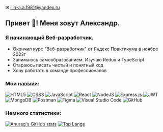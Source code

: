 ✉ ilin-a.a.1981@yandex.ru
## Привет 👋! Меня зовут Александр. 


### Я начинающий Веб-разработчик.

* Окончил курс "Веб-разработчик" от Яндекс Практикума в ноябре 2022г
* Занимаюсь самообразованием. Изучаю Redux и TypeScript
* Стараюсь писать чистый и понятный код
* Хочу работать в команде профессионалов




### Мои навыки:

![HTML5](https://img.shields.io/badge/html5-%23E34F26.svg?style=for-the-badge&logo=html5&logoColor=white)
![CSS3](https://img.shields.io/badge/css3-%231572B6.svg?style=for-the-badge&logo=css3&logoColor=white)
![JavaScript](https://img.shields.io/badge/javascript-%23323330.svg?style=for-the-badge&logo=javascript&logoColor=%23F7DF1E)
![React](https://img.shields.io/badge/react-%2320232a.svg?style=for-the-badge&logo=react&logoColor=%2361DAFB)
![NodeJS](https://img.shields.io/badge/node.js-6DA55F?style=for-the-badge&logo=node.js&logoColor=white)
![Express.js](https://img.shields.io/badge/express.js-%23404d59.svg?style=for-the-badge&logo=express&logoColor=%2361DAFB)
![JWT](https://img.shields.io/badge/JWT-black?style=for-the-badge&logo=JSON%20web%20tokens)
<br>
![MongoDB](https://img.shields.io/badge/MongoDB-%234ea94b.svg?style=for-the-badge&logo=mongodb&logoColor=white)
![Postman](https://img.shields.io/badge/Postman-FF6C37?style=for-the-badge&logo=postman&logoColor=white)
![Figma](https://img.shields.io/badge/figma-%23F24E1E.svg?style=for-the-badge&logo=figma&logoColor=white)
![Visual Studio Code](https://img.shields.io/badge/Visual%20Studio%20Code-0078d7.svg?style=for-the-badge&logo=visual-studio-code&logoColor=white)
![GitHub](https://img.shields.io/badge/github-%23121011.svg?style=for-the-badge&logo=github&logoColor=white)



### Немного статистики:

[![Anurag's GitHub stats](https://github-readme-stats.vercel.app/api?username=alexandr-ilin)](https://github.com/alexandr-ilin/github-readme-stats)
[![Top Langs](https://github-readme-stats.vercel.app/api/top-langs/?username=alexandr-ilin&layout=compact)](https://github.com/alexandr-ilin/github-readme-stats)
